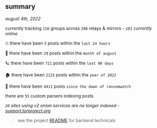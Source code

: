 
## summary
_august 4th, 2022_

currently tracking `116` groups across `206` relays & mirrors - _`101` currently online_

⏲ there have been `5` posts within the `last 24 hours`

🦈 there have been `29` posts within the `month of august`

🪐 there have been `721` posts within the `last 90 days`

🏚 there have been `2125` posts within the `year of 2022`

🦕 there have been `4411` posts `since the dawn of ransomwatch`

there are `55` custom parsers indexing posts

_`20` sites using v2 onion services are no longer indexed - [support.torproject.org](https://support.torproject.org/onionservices/v2-deprecation/)_

> see the project [README](https://github.com/joshhighet/ransomwatch#ransomwatch--) for backend technicals
